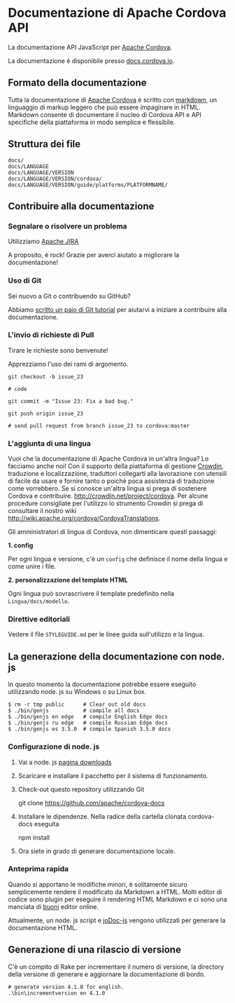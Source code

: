 # Documentazione di Apache Cordova API

La documentazione API JavaScript per [Apache Cordova](http://cordova.io/).

La documentazione è disponibile presso [docs.cordova.io](http://docs.cordova.io/).

## Formato della documentazione

Tutta la documentazione di [Apache Cordova](http://cordova.io/) è scritto con [markdown](http://daringfireball.net/projects/markdown/syntax), un linguaggio di markup leggero che può essere impaginare in HTML. Markdown consente di documentare il nucleo di Cordova API e API specifiche della piattaforma in modo semplice e flessibile.

## Struttura dei file

    docs/
    docs/LANGUAGE
    docs/LANGUAGE/VERSION
    docs/LANGUAGE/VERSION/cordova/
    docs/LANGUAGE/VERSION/guide/platforms/PLATFORMNAME/


## Contribuire alla documentazione

### Segnalare o risolvere un problema

Utilizziamo [Apache JIRA](https://issues.apache.org/jira/browse/CB)

A proposito, è rock! Grazie per averci aiutato a migliorare la documentazione!

### Uso di Git

Sei nuovo a Git o contribuendo su GitHub?

Abbiamo [scritto un paio di Git tutorial](http://wiki.apache.org/cordova/ContributorWorkflow) per aiutarvi a iniziare a contribuire alla documentazione.

### L'invio di richieste di Pull

Tirare le richieste sono benvenute!

Apprezziamo l'uso dei rami di argomento.

    git checkout -b issue_23

    # code

    git commit -m "Issue 23: Fix a bad bug."

    git push origin issue_23

    # send pull request from branch issue_23 to cordova:master


### L'aggiunta di una lingua

Vuoi che la documentazione di Apache Cordova in un'altra lingua? Lo facciamo anche noi! Con il supporto della piattaforma di gestione [Crowdin](http://crowdin.net/project/cordova), traduzione e localizzazione, traduttori collegarti alla lavorazione con utensili di facile da usare e fornire tanto o poichè poca assistenza di traduzione come vorrebbero. Se si conosce un'altra lingua si prega di sostenere Cordova e contribuire. http://crowdin.net/project/cordova. Per alcune procedure consigliate per l'utilizzo lo strumento Crowdin si prega di consultare il nostro wiki http://wiki.apache.org/cordova/CordovaTranslations.

Gli amministratori di lingua di Cordova, non dimenticare questi passaggi:

**1. config**

Per ogni lingua e versione, c'è un `config` che definisce il nome della lingua e come unire i file.

**2. personalizzazione del template HTML**

Ogni lingua può sovrascrivere il template predefinito nella `Lingua/docs/modello`.

### Direttive editoriali

Vedere il file `STYLEGUIDE.md` per le linee guida sull'utilizzo e la lingua.

## La generazione della documentazione con node. js

In questo momento la documentazione potrebbe essere eseguito utilizzando node. js su Windows o su Linux box.

    $ rm -r tmp public      # Clear out old docs
    $ ./bin/genjs           # compile all docs
    $ ./bin/genjs en edge   # compile English Edge docs
    $ ./bin/genjs ru edge   # compile Russian Edge docs
    $ ./bin/genjs es 3.5.0  # compile Spanish 3.5.0 docs


### Configurazione di node. js

  1. Vai a node. js [pagina downloads](http://nodejs.org/download/)
  2. Scaricare e installare il pacchetto per il sistema di funzionamento.
  3. Check-out questo repository utilizzando Git

        git clone https://github.com/apache/cordova-docs


  4. Installare le dipendenze. Nella radice della cartella clonata cordova-docs eseguita

        npm install


  5. Ora siete in grado di generare documentazione locale.

### Anteprima rapida

Quando si apportano le modifiche minori, è solitamente sicuro semplicemente rendere il modificato da Markdown a HTML. Molti editor di codice sono plugin per eseguire il rendering HTML Markdown e ci sono una manciata di [buoni](http://dillinger.io/) editor online.

Attualmente, un node. js script e [joDoc-js](https://github.com/kant2002/jodoc-js) vengono utilizzati per generare la documentazione HTML.

## Generazione di una rilascio di versione

C'è un compito di Rake per incrementare il numero di versione, la directory della versione di generare e aggiornare la documentazione di bordo.

    # generate version 4.1.0 for english.
    .\bin\incrementversion en 4.1.0
